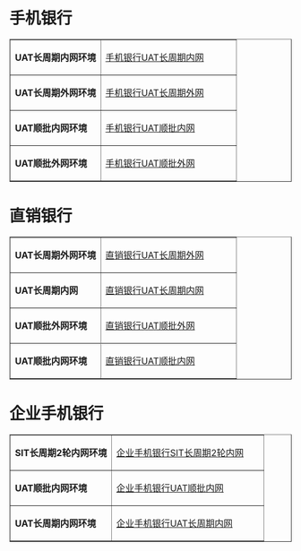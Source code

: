 <!-- ## 新核心安卓DEV和SIT测试包-->
# 手机银行 
<!-- # 下载已经关闭，请联系开发安装 -->
<table border="1">
   <tr>
    <td width="40%">
      <p><b>UAT长周期内网环境</b></p>
    </td>
    <td width="60">
      <a href="https://www.pgyer.com/d0c5428547a285693f13e2022c8a5853">手机银行UAT长周期内网</a>
    </td>
  </tr>
  <tr>
    <td width="40%">
      <p><b>UAT长周期外网环境</b></p>
    </td>
    <td width="60">
      <a href="https://www.pgyer.com/9bc4f4aabb9055b4ce1a1e2b5c8d23c7">手机银行UAT长周期外网</a>
    </td>
  </tr>
  <tr>
    <td width="40%">
      <p><b>UAT顺批内网环境</b></p>
    </td>
    <td width="60">
      <a href="https://www.pgyer.com/2ae5bbf2ac55aaa3415ec41d3f7cad6d">手机银行UAT顺批内网</a>
    </td>
  </tr>
   <tr>
    <td width="40%">
      <p><b>UAT顺批外网环境</b></p>
    </td>
    <td width="60">
      <a href="https://www.pgyer.com/77f65ac1376ce92fe4e10a0561964c80">手机银行UAT顺批外网</a>
    </td>
  </tr> 
 
</table>

# 直销银行
<table border="1">
   <tr>
    <td width="40%">
      <p><b>UAT长周期外网环境</b></p>
    </td>
    <td width="60">
      <a href="https://www.pgyer.com/1530408deb50dadb7b6b66453e46d116">直销银行UAT长周期外网</a>
    </td>
   </tr>
    
  <tr>
    <td width="40%">
      <p><b>UAT长周期内网</b></p>
    </td>
    <td width="60">
      <a href="https://www.pgyer.com/179508eb62a209e4309bcd9cab054d9d">直销银行UAT长周期内网</a>
    </td>
  </tr>
      
  <tr>
    <td width="40%">
      <p><b>UAT顺批外网环境</b></p>
    </td>
    <td width="60">
      <a href="https://www.pgyer.com/cd73b699cad413553847aca75962da75">直销银行UAT顺批外网</a>
    </td>
  </tr>
  <tr>
      
  <tr>
    <td width="40%">
      <p><b>UAT顺批内网环境</b></p>
    </td>
    <td width="60">
      <a href="https://www.pgyer.com/a34664fd398bf4f9618c8c494d9376d0">直销银行UAT顺批内网</a>
    </td>
  </tr>

</table>

# 企业手机银行
<table border="1">
    <tr>
    <td width="40%">
      <p><b>SIT长周期2轮内网环境</b></p>
    </td>
    <td width="60">
      <a href="https://www.pgyer.com/96c68f83ff444ca8487b3a046158fed9">企业手机银行SIT长周期2轮内网</a>
    </td>
  </tr>
  
  <tr>
    <td width="40%">
      <p><b>UAT顺批内网环境</b></p>
    </td>
    <td width="60">
      <a href="https://www.pgyer.com/0a12bd10cabb5dc1d379b26b44f0281b">企业手机银行UAT顺批内网</a>
    </td>
  </tr>
  
  <tr>
    <td width="40%">
      <p><b>UAT长周期内网环境</b></p>
    </td>
    <td width="60">
      <a href="https://www.pgyer.com/96c68f83ff444ca8487b3a046158fed9">企业手机银行UAT长周期内网</a>
    </td>
  </tr>
 
</table>

